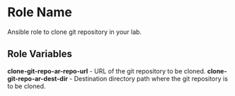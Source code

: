 Role Name
=========

Ansible role to clone git repository in your lab.

Role Variables
--------------

**clone-git-repo-ar-repo-url** - URL of the git repository to be cloned.
**clone-git-repo-ar-dest-dir** - Destination directory path where the git repository is to be cloned.

